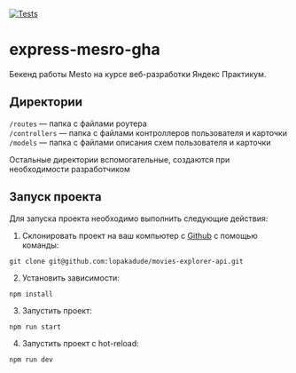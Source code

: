  [![Tests](../../actions/workflows/tests-14-sprint.yml/badge.svg)](../../actions/workflows/tests-14-sprint.yml)
# express-mesro-gha

Бекенд работы Mesto на курсе веб-разработки Яндекс Практикум.

## Директории

`/routes` — папка с файлами роутера  
`/controllers` — папка с файлами контроллеров пользователя и карточки   
`/models` — папка с файлами описания схем пользователя и карточки  
  
Остальные директории вспомогательные, создаются при необходимости разработчиком

## Запуск проекта

Для запуска проекта необходимо выполнить следующие действия:

1. Склонировать проект на ваш компьютер с [Github](https://github.com/lopakadude/movies-explorer-api) с помощью команды:
```
git clone git@github.com:lopakadude/movies-explorer-api.git
```
2. Установить зависимости:
```
npm install
```
3. Запустить проект:
```
npm run start
```
4. Запустить проект c hot-reload:
```
npm run dev
```

